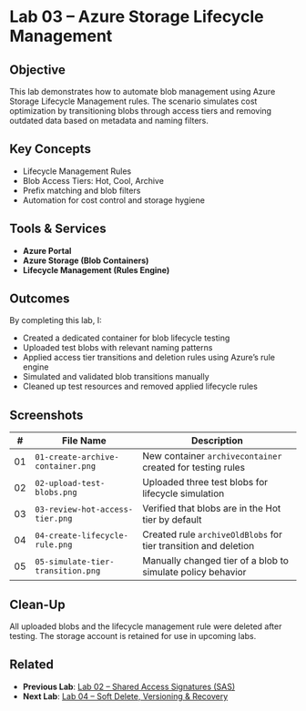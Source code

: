 # Lab 03 – Azure Storage Lifecycle Management

## Objective

This lab demonstrates how to automate blob management using Azure Storage Lifecycle Management rules. The scenario simulates cost optimization by transitioning blobs through access tiers and removing outdated data based on metadata and naming filters.

## Key Concepts

- Lifecycle Management Rules
- Blob Access Tiers: Hot, Cool, Archive
- Prefix matching and blob filters
- Automation for cost control and storage hygiene

## Tools & Services

- **Azure Portal**
- **Azure Storage (Blob Containers)**
- **Lifecycle Management (Rules Engine)**

## Outcomes

By completing this lab, I:

- Created a dedicated container for blob lifecycle testing
- Uploaded test blobs with relevant naming patterns
- Applied access tier transitions and deletion rules using Azure’s rule engine
- Simulated and validated blob transitions manually
- Cleaned up test resources and removed applied lifecycle rules

## Screenshots

| #   | File Name                          | Description                                                    |
|-----|------------------------------------|----------------------------------------------------------------|
| 01  | `01-create-archive-container.png` | New container `archivecontainer` created for testing rules      |
| 02  | `02-upload-test-blobs.png`        | Uploaded three test blobs for lifecycle simulation              |
| 03  | `03-review-hot-access-tier.png`   | Verified that blobs are in the Hot tier by default              |
| 04  | `04-create-lifecycle-rule.png`    | Created rule `archiveOldBlobs` for tier transition and deletion |
| 05  | `05-simulate-tier-transition.png` | Manually changed tier of a blob to simulate policy behavior     |


## Clean-Up

All uploaded blobs and the lifecycle management rule were deleted after testing. The storage account is retained for use in upcoming labs.

## Related

- **Previous Lab**: [Lab 02 – Shared Access Signatures (SAS)](../Lab02-SAS-StoredAccessPolicy)
- **Next Lab**: [Lab 04 – Soft Delete, Versioning & Recovery](../Lab04-SoftDelete-Versioning)
